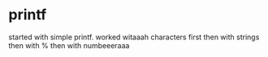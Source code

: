 # printf
started with simple printf.
worked witaaah characters first
then with strings
then with %
then with numbeeeraaa
